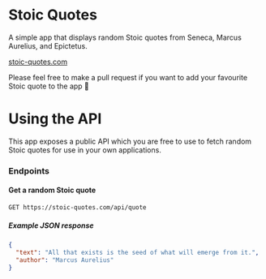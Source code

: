 # Stoic Quotes

A simple app that displays random Stoic quotes from Seneca, Marcus Aurelius, and Epictetus.

[stoic-quotes.com](https://stoic-quotes.com)

Please feel free to make a pull request if you want to add your favourite Stoic quote to the app 🙂

# Using the API

This app exposes a public API which you are free to use to fetch random Stoic quotes for use in your own applications.

### Endpoints

#### Get a random Stoic quote

```
GET https://stoic-quotes.com/api/quote
```

##### Example JSON response

```json
{
  "text": "All that exists is the seed of what will emerge from it.",
  "author": "Marcus Aurelius"
}
```
